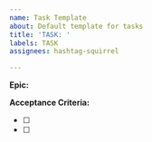 ```yaml
---
name: Task Template
about: Default template for tasks
title: 'TASK: '
labels: TASK
assignees: hashtag-squirrel

---
```


**Epic:**

**Acceptance Criteria:**

- [ ]
- [ ]
